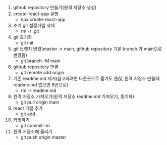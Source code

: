 1. github repository 만들기(원격 저장소 생성)
2. create-react-app 실행
   - npx create-react-app <project-name>
3. 초기 git 설정파일 삭제
   - rm -r .git
4. git 초기화
   - git init
5. git 브랜치 변경(master -> main, github repository 기본 branch 가 main으로 변경됨)
   - git branch -M main
6. github repository 연결
   - git remote add origin <github-repository>
7. 기존 readme.md 제거(참고하려면 다른곳으로 옮겨도 괜찮, 원격 저장소 만들때 readme.md 없으면 8번으로)
   - rm -r readme.md
8. 원격 저장소 가져오기(원격 저장소 readme.md 가져오기, 동기화)
   - git pull origin main
9. react 파일 추가
   - git add .
10. 커밋하기
    - git commit -m <message>
11. 원격 저장소에 올리기
    - git push origin master
